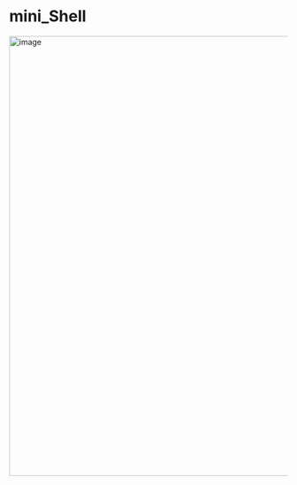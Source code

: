# mini_Shell

<img width="795" alt="image" src="https://user-images.githubusercontent.com/67721382/160019808-6ad98ccb-0726-4aba-8410-6cc0a55144f0.png">
